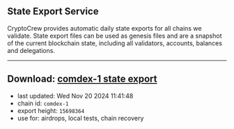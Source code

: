 ## State Export Service
CryptoCrew provides automatic daily state exports for all chains we validate. State export files can be used as genesis files and are a snapshot of the current blockchain state, including all validators, accounts, balances and delegations.

---
**Download: [comdex-1 state export](https://dl-eu2.ccvalidators.com/SERVICE/comdex/comdex-1_export_15698364.json)**
---

- last updated: Wed Nov 20 2024 11:41:48
- chain id: `comdex-1`
- export height: `15698364`
- use for: airdrops, local tests, chain recovery
